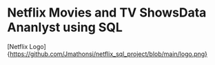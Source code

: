 # Netflix Movies and TV ShowsData Ananlyst using SQL

[Netflix Logo]{https://github.com/Jmathonsi/netflix_sql_project/blob/main/logo.png}
